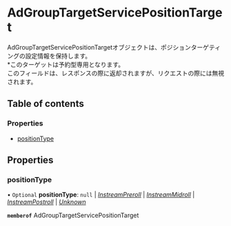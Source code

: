 # AdGroupTargetServicePositionTarget


<div lang=\"ja\"> AdGroupTargetServicePositionTargetオブジェクトは、ポジションターゲティングの設定情報を保持します。<br> *このターゲットは予約型専用となります。<br> このフィールドは、レスポンスの際に返却されますが、リクエストの際には無視されます。 </div> 

## Table of contents

### Properties

- [positionType](adgrouptargetservicepositiontarget.md#positiontype)

## Properties

### positionType

• `Optional` **positionType**: ``null`` \| [*InstreamPreroll*](./enums/adgrouptargetservicepositiontype.md#instreampreroll) \| [*InstreamMidroll*](./enums/adgrouptargetservicepositiontype.md#instreammidroll) \| [*InstreamPostroll*](./enums/adgrouptargetservicepositiontype.md#instreampostroll) \| [*Unknown*](./enums/adgrouptargetservicepositiontype.md#unknown)

**`memberof`** AdGroupTargetServicePositionTarget
